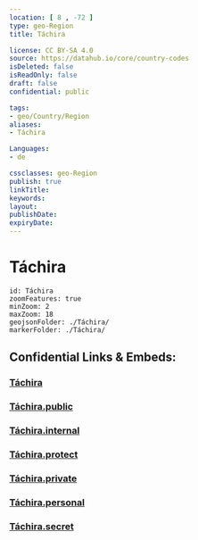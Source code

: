 ```yaml
---
location: [ 8 , -72 ] 
type: geo-Region
title: Táchira

license: CC BY-SA 4.0
source: https://datahub.io/core/country-codes
isDeleted: false
isReadOnly: false
draft: false
confidential: public

tags:
- geo/Country/Region
aliases:
- Táchira

Languages:
- de

cssclasses: geo-Region
publish: true
linkTitle: 
keywords: 
layout: 
publishDate: 
expiryDate: 
---
```


# Táchira

```leaflet
id: Táchira
zoomFeatures: true 
minZoom: 2 
maxZoom: 18
geojsonFolder: ./Táchira/
markerFolder: ./Táchira/
```


## Confidential Links & Embeds: 

### [Táchira](/_Standards/Earth/Continent/America~South/Venezuela/States~Venezuela/Táchira.md) 

### [Táchira.public](/_public/Earth/Continent/America~South/Venezuela/States~Venezuela/Táchira.public.md) 

### [Táchira.internal](/_internal/Earth/Continent/America~South/Venezuela/States~Venezuela/Táchira.internal.md) 

### [Táchira.protect](/_protect/Earth/Continent/America~South/Venezuela/States~Venezuela/Táchira.protect.md) 

### [Táchira.private](/_private/Earth/Continent/America~South/Venezuela/States~Venezuela/Táchira.private.md) 

### [Táchira.personal](/_personal/Earth/Continent/America~South/Venezuela/States~Venezuela/Táchira.personal.md) 

### [Táchira.secret](/_secret/Earth/Continent/America~South/Venezuela/States~Venezuela/Táchira.secret.md)

